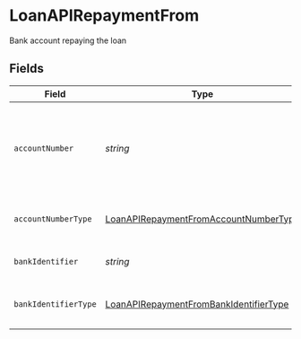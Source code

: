 # LoanAPIRepaymentFrom

Bank account repaying the loan


## Fields

| Field                                                                                                   | Type                                                                                                    | Required                                                                                                | Description                                                                                             |
| ------------------------------------------------------------------------------------------------------- | ------------------------------------------------------------------------------------------------------- | ------------------------------------------------------------------------------------------------------- | ------------------------------------------------------------------------------------------------------- |
| `accountNumber`                                                                                         | *string*                                                                                                | :heavy_check_mark:                                                                                      | The account identifier. Only IBANs are supported at the moment.                                         |
| `accountNumberType`                                                                                     | [LoanAPIRepaymentFromAccountNumberType](../../models/shared/loanapirepaymentfromaccountnumbertype.md)   | :heavy_check_mark:                                                                                      | The type of account number (e.g. IBAN).                                                                 |
| `bankIdentifier`                                                                                        | *string*                                                                                                | :heavy_check_mark:                                                                                      | The identifier of the bank.                                                                             |
| `bankIdentifierType`                                                                                    | [LoanAPIRepaymentFromBankIdentifierType](../../models/shared/loanapirepaymentfrombankidentifiertype.md) | :heavy_check_mark:                                                                                      | The type of bank identifier (e.g. BIC).                                                                 |